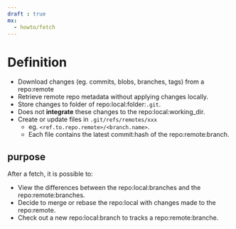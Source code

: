 ```yaml
---
draft : true
mx:  
  - howto/fetch
---
```


# Definition
- Download changes (eg. commits, blobs, branches, tags) from a repo:remote
- Retrieve remote repo metadata without applying changes locally. 
- Store changes to folder  of repo:local:folder:`.git`.
- Does not **integrate** these changes to the repo:local:working_dir.
- Create or update files in `.git/refs/remotes/xxx`
  - eg. `<ref.to.repo.remote>/<branch.name>`.
  - Each file contains the latest commit:hash of the repo:remote:branch.

## purpose
After a fetch, it is possible to:
- View the differences between the repo:local:branches and the repo:remote:branches.
- Decide to merge or rebase the repo:local with changes made to the repo:remote.
- Check out a new repo:local:branch to tracks a repo:remote:branche.

